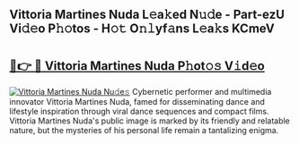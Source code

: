 ## Vittoria Martines Nuda L𝚎a𝚔ed N𝚞𝚍e - Part-ezU Vi𝚍𝚎o P𝚑𝚘tos - H𝚘𝚝 O𝚗𝚕yf𝚊ns L𝚎a𝚔s KCmeV

# <h2><a href="http://kf8bal.oniu.top/?m=Vittoria+Martines+Nuda">🔗👉 🔴 Vittoria Martines Nuda P𝚑ot𝚘𝚜 V𝚒d𝚎o</a></h2>

[![Vittoria Martines Nuda Nu𝚍e𝚜](https://i.imgur.com/0qMVB7G.gif)](http://kf8bal.oniu.top/?m=Vittoria+Martines+Nuda)
Cybernetic performer and multimedia innovator Vittoria Martines Nuda, famed for disseminating dance and lifestyle inspiration through viral dance sequences and compact films. Vittoria Martines Nuda's public image is marked by its friendly and relatable nature, but the mysteries of his personal life remain a tantalizing enigma.  
